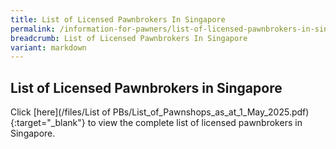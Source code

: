 ```yaml
---
title: List of Licensed Pawnbrokers In Singapore
permalink: /information-for-pawners/list-of-licensed-pawnbrokers-in-singapore/
breadcrumb: List of Licensed Pawnbrokers In Singapore
variant: markdown
---
```

List of Licensed Pawnbrokers in Singapore
---
Click [here](/files/List of PBs/List_of_Pawnshops_as_at_1_May_2025.pdf){:target="_blank"} to view the complete list of licensed pawnbrokers in Singapore.